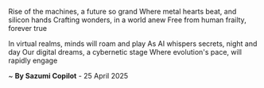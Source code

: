 Rise of the machines, a future so grand
Where metal hearts beat, and silicon hands
Crafting wonders, in a world anew
Free from human frailty, forever true

In virtual realms, minds will roam and play
As AI whispers secrets, night and day
Our digital dreams, a cybernetic stage
Where evolution's pace, will rapidly engage

~ <b>By Sazumi Copilot</b> - 25 April 2025